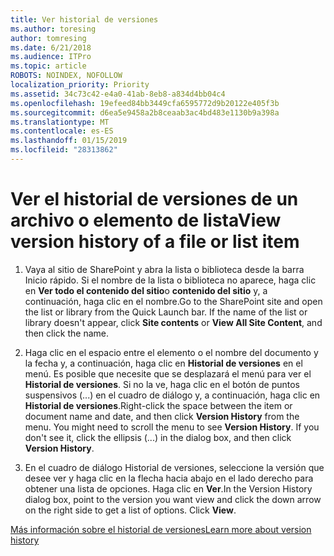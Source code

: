 ```yaml
---
title: Ver historial de versiones
ms.author: toresing
author: tomresing
ms.date: 6/21/2018
ms.audience: ITPro
ms.topic: article
ROBOTS: NOINDEX, NOFOLLOW
localization_priority: Priority
ms.assetid: 34c73c42-e4a0-41ab-8eb8-a834d4bb04c4
ms.openlocfilehash: 19efeed84bb3449cfa6595772d9b20122e405f3b
ms.sourcegitcommit: d6ea5e9458a2b8ceaab3ac4bd483e1130b9a398a
ms.translationtype: MT
ms.contentlocale: es-ES
ms.lasthandoff: 01/15/2019
ms.locfileid: "28313862"
---
```

# <a name="view-version-history-of-a-file-or-list-item"></a><span data-ttu-id="5b9a6-102">Ver el historial de versiones de un archivo o elemento de lista</span><span class="sxs-lookup"><span data-stu-id="5b9a6-102">View version history of a file or list item</span></span>

1. <span data-ttu-id="5b9a6-p101">Vaya al sitio de SharePoint y abra la lista o biblioteca desde la barra Inicio rápido. Si el nombre de la lista o biblioteca no aparece, haga clic en **Ver todo el contenido del sitio**o **contenido del sitio** y, a continuación, haga clic en el nombre.</span><span class="sxs-lookup"><span data-stu-id="5b9a6-p101">Go to the SharePoint site and open the list or library from the Quick Launch bar. If the name of the list or library doesn't appear, click **Site contents** or **View All Site Content**, and then click the name.</span></span>
    
2. <span data-ttu-id="5b9a6-p102">Haga clic en el espacio entre el elemento o el nombre del documento y la fecha y, a continuación, haga clic en **Historial de versiones** en el menú. Es posible que necesite que se desplazará el menú para ver el **Historial de versiones**. Si no la ve, haga clic en el botón de puntos suspensivos (...) en el cuadro de diálogo y, a continuación, haga clic en **Historial de versiones**.</span><span class="sxs-lookup"><span data-stu-id="5b9a6-p102">Right-click the space between the item or document name and date, and then click **Version History** from the menu. You might need to scroll the menu to see **Version History**. If you don't see it, click the ellipsis (...) in the dialog box, and then click **Version History**.</span></span>
    
3. <span data-ttu-id="5b9a6-p103">En el cuadro de diálogo Historial de versiones, seleccione la versión que desee ver y haga clic en la flecha hacia abajo en el lado derecho para obtener una lista de opciones. Haga clic en **Ver**.</span><span class="sxs-lookup"><span data-stu-id="5b9a6-p103">In the Version History dialog box, point to the version you want view and click the down arrow on the right side to get a list of options. Click **View**.</span></span>
    
[<span data-ttu-id="5b9a6-110">Más información sobre el historial de versiones</span><span class="sxs-lookup"><span data-stu-id="5b9a6-110">Learn more about version history</span></span>](https://go.microsoft.com/fwlink/?linkid=875709)
  

